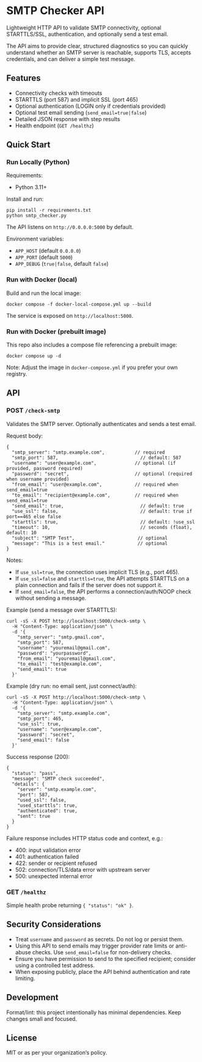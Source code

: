 # SMTP Checker API

Lightweight HTTP API to validate SMTP connectivity, optional STARTTLS/SSL, authentication, and optionally send a test email.

The API aims to provide clear, structured diagnostics so you can quickly understand whether an SMTP server is reachable, supports TLS, accepts credentials, and can deliver a simple test message.

## Features

- Connectivity checks with timeouts
- STARTTLS (port 587) and implicit SSL (port 465)
- Optional authentication (LOGIN only if credentials provided)
- Optional test email sending (`send_email=true|false`)
- Detailed JSON response with step results
- Health endpoint (`GET /healthz`)

## Quick Start

### Run Locally (Python)

Requirements:
- Python 3.11+

Install and run:

```
pip install -r requirements.txt
python smtp_checker.py
```

The API listens on `http://0.0.0.0:5000` by default.

Environment variables:
- `APP_HOST` (default `0.0.0.0`)
- `APP_PORT` (default `5000`)
- `APP_DEBUG` (`true|false`, default `false`)

### Run with Docker (local)

Build and run the local image:

```
docker compose -f docker-local-compose.yml up --build
```

The service is exposed on `http://localhost:5000`.

### Run with Docker (prebuilt image)

This repo also includes a compose file referencing a prebuilt image:

```
docker compose up -d
```

Note: Adjust the image in `docker-compose.yml` if you prefer your own registry.

## API

### POST `/check-smtp`

Validates the SMTP server. Optionally authenticates and sends a test email.

Request body:

```
{
  "smtp_server": "smtp.example.com",           // required
  "smtp_port": 587,                              // default: 587
  "username": "user@example.com",              // optional (if provided, password required)
  "password": "secret",                        // optional (required when username provided)
  "from_email": "user@example.com",            // required when send_email=true
  "to_email": "recipient@example.com",         // required when send_email=true
  "send_email": true,                            // default: true
  "use_ssl": false,                              // default: true if port==465 else false
  "starttls": true,                              // default: !use_ssl
  "timeout": 10,                                 // seconds (float), default: 10
  "subject": "SMTP Test",                       // optional
  "message": "This is a test email."            // optional
}
```

Notes:
- If `use_ssl=true`, the connection uses implicit TLS (e.g., port 465).
- If `use_ssl=false` and `starttls=true`, the API attempts STARTTLS on a plain connection and fails if the server does not support it.
- If `send_email=false`, the API performs a connection/auth/NOOP check without sending a message.

Example (send a message over STARTTLS):

```
curl -sS -X POST http://localhost:5000/check-smtp \
  -H "Content-Type: application/json" \
  -d '{
    "smtp_server": "smtp.gmail.com",
    "smtp_port": 587,
    "username": "youremail@gmail.com",
    "password": "yourpassword",
    "from_email": "youremail@gmail.com",
    "to_email": "test@example.com",
    "send_email": true
  }'
```

Example (dry run: no email sent, just connect/auth):

```
curl -sS -X POST http://localhost:5000/check-smtp \
  -H "Content-Type: application/json" \
  -d '{
    "smtp_server": "smtp.example.com",
    "smtp_port": 465,
    "use_ssl": true,
    "username": "user@example.com",
    "password": "secret",
    "send_email": false
  }'
```

Success response (200):

```
{
  "status": "pass",
  "message": "SMTP check succeeded",
  "details": {
    "server": "smtp.example.com",
    "port": 587,
    "used_ssl": false,
    "used_starttls": true,
    "authenticated": true,
    "sent": true
  }
}
```

Failure response includes HTTP status code and context, e.g.:

- 400: input validation error
- 401: authentication failed
- 422: sender or recipient refused
- 502: connection/TLS/data error with upstream server
- 500: unexpected internal error

### GET `/healthz`

Simple health probe returning `{ "status": "ok" }`.

## Security Considerations

- Treat `username` and `password` as secrets. Do not log or persist them.
- Using this API to send emails may trigger provider rate limits or anti-abuse checks. Use `send_email=false` for non-delivery checks.
- Ensure you have permission to send to the specified recipient; consider using a controlled test address.
- When exposing publicly, place the API behind authentication and rate limiting.

## Development

Format/lint: this project intentionally has minimal dependencies. Keep changes small and focused.

## License

MIT or as per your organization’s policy.

